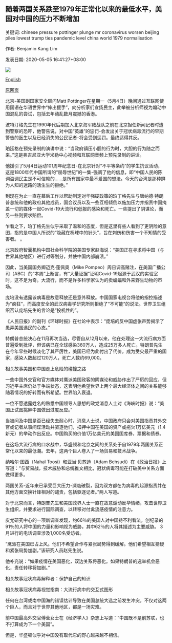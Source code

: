 ## 随着两国关系跌至1979年正常化以来的最低水平，美国对中国的压力不断增加

关键词: chinese pressure pottinger plunge mr coronavirus worsen beijing piles lowest trump ties pandemic level china world 1979 normalisation

作者: Benjamin Kang Lim

发表日期: 2020-05-05 16:41:27+08:00

![](https://www.straitstimes.com/sites/all/themes/custom/bootdemo/images/facebook_default_pic.jpg)

[English](US%20piles%20on%20the%20pressure%20on%20China%20as%20ties%20plunge%20to%20lowest%20level%20since%20normalisation%20in%201979.md)

[原网页](https://www.straitstimes.com/asia/east-asia/us-piles-on-the-pressure-on-china-as-ties-plunge-to-their-lowest-level-since)

北京-美国副国家安全顾问Matt Pottinger在星期一（5月4日）晚间通过互联网使用国语在华语世界中“伸出援手”，向分析家们宣扬民主，此举被分析师视为煽动中国混乱的尝试，包括去年动乱数月震撼的香港。

波特汀格先生在1990年代后期加入北京海军陆战队之前在北京担任新闻记者时遭到警察的恐吓，他警告说，对中国“英雄”的惩罚-会发出关于冠状病毒流行的早期警告的医生以及已经消失的公民记者-将会受到惩罚。最终适得其反。

珀廷格在预先录制的演讲中说：“当政府镇压小胆的行为时，大胆的行为随之而来。”这是弗吉尼亚大学米勒中心视频和互联网音频上预先录制的讲话。

他援引了5月4日运动101周年纪念日-在北京针对“不平等条约”的学生抗议活动，这是1800年代中国所谓的“屈辱世纪”的一集-强调了他的信息，即“中国人民的陈词滥调民主是不可信赖的……是所有国家中最不爱国的想法。今天的台湾是那种鲜为人知的迷路的活生生的拒绝。”

到现在为止一直在幕后工作以帮助制定对华强硬政策的珀丁格先生与唐纳德·特朗普总统和他的政府其他成员，国会议员以及一些互相倾倒以施加压力并指责中国掩盖一切的媒体一起Covid-19大流行和低报的感染和死亡。一些提出了阴谋论，而另一些则要求赔偿。

乍看之下，珀丁格先生似乎采取了温和的态度，但是这里有些人看到了更阴险的意图，指的是中国人所说的“隐藏在棉球中的针头”，旨在刺伤和伤害一个不知情的受害者。 。

北京政府智囊机构中国社会科学院的美国专家赵海说：“美国正在寻求将中国（与世界其他地区）进行对等划分，并使中国内部崩溃。”

因此，当美国国务卿迈克·蓬佩奥（Mike Pompeo）周日调高赌注，在美国广播公司（ABC）的“本周”上断言，有“大量证据”证明Covid-19起源于武汉的实验室时，这不足为奇。大流行，而不是许多科学家认为的卖蝙蝠和外来野生动物的市场。

庞培没有透露该病毒是故意释放还是意外释放。中国国家电视台将他的指控描述为“疯狂”，而高度安全的武汉病毒学研究所则拒绝了“不可能”的说法。世界卫生组织否认庞培先生的言论是“投机性的”。

《人民日报》的副刊《环球时报》在社论中表示：“庞培的反中国虚张声势揭示了愚弄美国选民的心态。”

特朗普总统决心在11月再次当选，尽管自从12月以来，他在处理这一大流行病方面普遍受到批评，但该病已在全球感染360万人，造成25万多人死亡。特朗普先生在今年早些时候淡化了其严厉性，美国已经为此付出了代价，成为受灾最严重的国家，感染人数超过120万人，死亡人数约69,000。

相关故事美国和中国走上危险的碰撞之路

一些中国外交官和官方媒体对鹰派美国政客的阴谋论和威胁作出了严厉的回应，但习近平主席仍处于争端状态，这表明他希望世界上两个最大经济体之间的关系能够随着情况的好转而有所希望。世界陷入衰退。

一位不愿透露姓名的熟悉中国领导人思想的政党消息人士对《海峡时报》说：“美国正试图挑衅中国做出过度反应。”

当被问及中国是否已经失去耐心时，消息人士说，中国政府只会对美国指责其外交官或记者从事间谍活动并驱逐他们，扣押中国在美国的资产或拖欠1万亿美元（1.4新元）的举动作出反应。中国购买的价值1万亿美元的美国国库券，票据和债券。

在这场大流行病的口水战中，华盛顿和北京之间的关系处于自1979年两国关系正常化以来的最低潮。去年，这两个巨人卷入了一场贸易和技术战争。

纳哈尔·图西（Nahal Toosi）和亚当·贝苏迪（Adam Behsudi）在《政治日报》上写道：“与贸易战，技术威胁和总统推文相比，冠状病毒可能在打破美中关系方面做得更多。

两国关系-近年来已承受巨大压力-濒临破裂，因为双方都在为病毒的起源指责并在其他方面交换针锋相对的谴责，包括驱逐记者。”两人写道。

对于北京而言，特朗普先生和美国政界人士一直在故意煽动反华情绪，攻击世界卫生组织，并要求进行国际调查，以转移对付禽流感疫情的注意力。

皮尤研究中心的一项新调查发现，约66％的美国人对中国持不利看法。创纪录的91％的人将中国的力量和影响视为威胁，其中62％的人将其描述为主要威胁。 3月进行的电话调查涉及1,000名受访者。

“鹰派在美国已占上风。他们不希望合作与紧张局势得到缓解。他们希望相互猜疑和紧张局势加剧，”该研究人员赵先生说。

他补充说：“如果疫情在美国恶化，双边关系将恶化。如果特朗普的选举机会恶化，责任转移将加剧。”

相关故事冠状病毒解释者：保护自己的知识

相关故事冠状病毒视觉指南：大流行病中的交互式图形

任何在台湾或南中国海的错误估计导致在美国总统大选之前发生冲突，不仅对这两个巨人，而且对于世界其他地区，都是一场灾难。

前中国最高外交官傅莹女士在《经济学人》杂志上写道：“中国既不是前苏联，也不打算成为下一个美国”。

但是，华盛顿似乎对中国没有取代它的野心越来越不相信。
